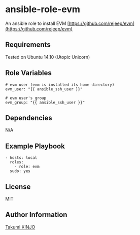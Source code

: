 ansible-role-evm
=========
 
An ansible role to install EVM [https://github.com/rejeep/evm](https://github.com/rejeep/evm)
 
Requirements
------------
 
Tested on Ubuntu 14.10 (Utopic Unicorn)
 
Role Variables
--------------
 
    # evm user (evm is installed its home directory)
    evm_user: "{{ ansible_ssh_user }}"

    # evm user's group
    evm_group: "{{ ansible_ssh_user }}"
 
Dependencies
------------
 
N/A
 
Example Playbook
----------------
 
    - hosts: local
      roles:
        - role: evm
      sudo: yes
 
License
-------
 
MIT
 
Author Information
------------------
 
[Takumi KINJO](http://github.com/kinjo/)
